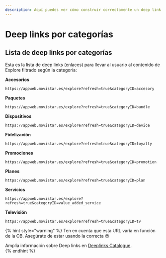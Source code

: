 ```yaml
---
description: Aquí puedes ver cómo construir correctamente un deep link para Explore
---
```


# Deep links por categorías

## Lista de deep links por categorías

Esta es la lista de deep links \(enlaces\) para llevar al usuario al contenido de Explore filtrado según la categoría:

**Accesorios**

`https://appweb.movistar.es/explore?refresh=true&categoryID=accesory` 

**Paquetes**

`https://appweb.movistar.es/explore?refresh=true&categoryID=bundle`

**Dispositivos**

`https://appweb.movistar.es/explore?refresh=true&categoryID=device`

**Fidelización**

`https://appweb.movistar.es/explore?refresh=true&categoryID=loyalty`

**Promociones**

`https://appweb.movistar.es/explore?refresh=true&categoryID=promotion`

**Planes**

`https://appweb.movistar.es/explore?refresh=true&categoryID=plan`

**Servicios**

`https://appweb.movistar.es/explore?refresh=true&categoryID=value_added_service` 

**Televisión**

`https://appweb.movistar.es/explore?refresh=true&categoryID=tv` 

{% hint style="warning" %}
Ten en cuenta que esta URL varía en función de la OB. Asegúrate de estar usando la correcta 😉 

Amplía información sobre Deep links en [Deeplinks Catalogue](https://tef-novum.gitbook.io/novum/develop/deeplinks-catalog).  
{% endhint %}

